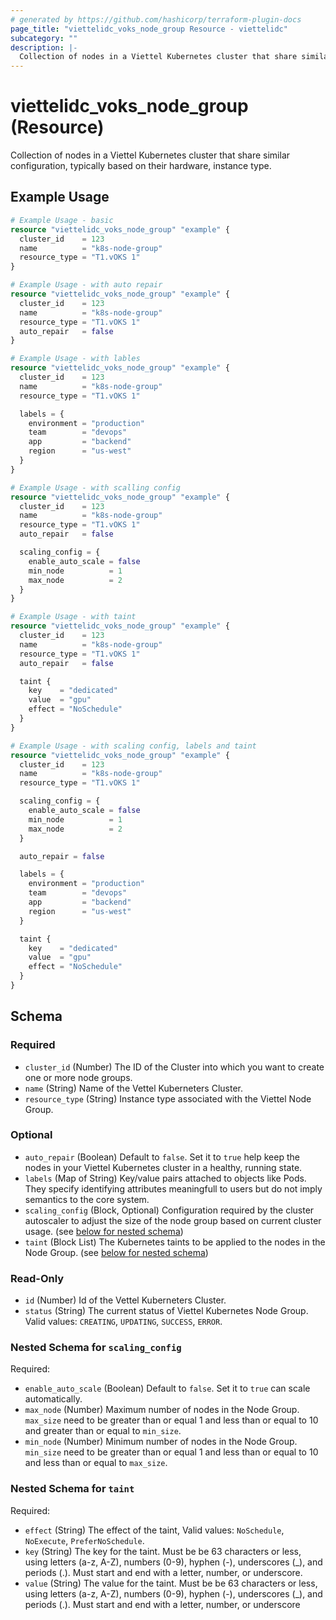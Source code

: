 ```yaml
---
# generated by https://github.com/hashicorp/terraform-plugin-docs
page_title: "viettelidc_voks_node_group Resource - viettelidc"
subcategory: ""
description: |-
  Collection of nodes in a Viettel Kubernetes cluster that share similar configuration, typically based on their hardware, instance type.
---
```


# viettelidc_voks_node_group (Resource)

Collection of nodes in a Viettel Kubernetes cluster that share similar configuration, typically based on their hardware, instance type.

## Example Usage

```terraform
# Example Usage - basic
resource "viettelidc_voks_node_group" "example" {
  cluster_id    = 123
  name          = "k8s-node-group"
  resource_type = "T1.vOKS 1"
}

# Example Usage - with auto repair
resource "viettelidc_voks_node_group" "example" {
  cluster_id    = 123
  name          = "k8s-node-group"
  resource_type = "T1.vOKS 1"
  auto_repair   = false
}

# Example Usage - with lables
resource "viettelidc_voks_node_group" "example" {
  cluster_id    = 123
  name          = "k8s-node-group"
  resource_type = "T1.vOKS 1"

  labels = {
    environment = "production"
    team        = "devops"
    app         = "backend"
    region      = "us-west"
  }
}

# Example Usage - with scalling config
resource "viettelidc_voks_node_group" "example" {
  cluster_id    = 123
  name          = "k8s-node-group"
  resource_type = "T1.vOKS 1"
  auto_repair   = false

  scaling_config = {
    enable_auto_scale = false
    min_node          = 1
    max_node          = 2
  }
}

# Example Usage - with taint
resource "viettelidc_voks_node_group" "example" {
  cluster_id    = 123
  name          = "k8s-node-group"
  resource_type = "T1.vOKS 1"
  auto_repair   = false

  taint {
    key    = "dedicated"
    value  = "gpu"
    effect = "NoSchedule"
  }
}

# Example Usage - with scaling config, labels and taint
resource "viettelidc_voks_node_group" "example" {
  cluster_id    = 123
  name          = "k8s-node-group"
  resource_type = "T1.vOKS 1"

  scaling_config = {
    enable_auto_scale = false
    min_node          = 1
    max_node          = 2
  }

  auto_repair = false

  labels = {
    environment = "production"
    team        = "devops"
    app         = "backend"
    region      = "us-west"
  }

  taint {
    key    = "dedicated"
    value  = "gpu"
    effect = "NoSchedule"
  }
}
```

<!-- schema generated by tfplugindocs -->
## Schema

### Required

- `cluster_id` (Number) The ID of the Cluster into which you want to create one or more node groups.
- `name` (String) Name of the Vettel Kuberneters Cluster.
- `resource_type` (String) Instance type associated with the Viettel Node Group.

### Optional

- `auto_repair` (Boolean) Default to `false`. Set it to `true` help keep the nodes in your Viettel Kubernetes cluster in a healthy, running state.
- `labels` (Map of String) Key/value pairs attached to objects like Pods. They specify identifying attributes meaningfull to users but do not imply semantics to the core system.
- `scaling_config` (Block, Optional) Configuration required by the cluster autoscaler to adjust the size of the node group based on current cluster usage. (see [below for nested schema](#nestedblock--scaling_config))
- `taint` (Block List) The Kubernetes taints to be applied to the nodes in the Node Group. (see [below for nested schema](#nestedblock--taint))

### Read-Only

- `id` (Number) Id of the Vettel Kuberneters Cluster.
- `status` (String) The current status of Viettel Kubernetes Node Group. Valid values: `CREATING`, `UPDATING`, `SUCCESS`, `ERROR`.

<a id="nestedblock--scaling_config"></a>
### Nested Schema for `scaling_config`

Required:

- `enable_auto_scale` (Boolean) Default to `false`. Set it to `true` can scale automatically.
- `max_node` (Number) Maximum number of nodes in the Node Group. `max_size` need to be greater than or equal 1 and less than or equal to 10 and greater than or equal to `min_size`.
- `min_node` (Number) Minimum number of nodes in the Node Group. `min_size` need to be greater than or equal 1 and less than or equal to 10 and less than or equal to `max_size`.


<a id="nestedblock--taint"></a>
### Nested Schema for `taint`

Required:

- `effect` (String) The effect of the taint, Valid values: `NoSchedule`, `NoExecute`, `PreferNoSchedule`.
- `key` (String) The key for the taint. Must be be 63 characters or less, using letters (a-z, A-Z), numbers (0-9), hyphen (-), underscores (_), and periods (.). Must start and end with a letter, number, or underscore.
- `value` (String) The value for the taint. Must be be 63 characters or less, using letters (a-z, A-Z), numbers (0-9), hyphen (-), underscores (_), and periods (.). Must start and end with a letter, number, or underscore
